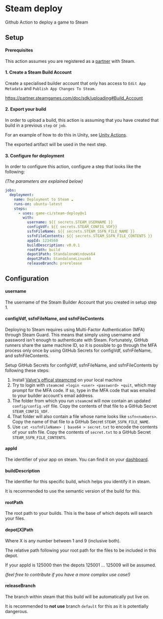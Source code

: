 # Steam deploy
Github Action to deploy a game to Steam

## Setup

#### Prerequisites

This action assumes you are registered as a [partner](https://partner.steamgames.com/) with Steam.

#### 1. Create a Steam Build Account

Create a specialised builder account that only has access to `Edit App Metadata` and `Publish App Changes To Steam`.

https://partner.steamgames.com/doc/sdk/uploading#Build_Account

#### 2. Export your build

In order to upload a build, this action is assuming that you have created that build in a previous `step` or `job`.

For an example of how to do this in Unity, see [Unity Actions](https://github.com/game-ci/unity-actions).

The exported artifact will be used in the next step.

#### 3. Configure for deployment

In order to configure this action, configure a step that looks like the following:

_(The parameters are explained below)_

```yaml
jobs:
  deployment:
    name: Deployment to Steam ☁
    runs-on: ubuntu-latest
    steps:
      - uses: game-ci/steam-deploy@v1
        with:
          username: ${{ secrets.STEAM_USERNAME }}
          configVdf: ${{ secrets.STEAM_CONFIG_VDF}}
          ssfnFileName: ${{ secrets.STEAM_SSFN_FILE_NAME }}
          ssfnFileContents: ${{ secrets.STEAM_SSFN_FILE_CONTENTS }}
          appId: 1234560
          buildDescription: v0.0.1
          rootPath: build
          depot1Path: StandaloneWindows64
          depot2Path: StandaloneLinux64
          releaseBranch: prerelease
```

## Configuration

#### username

The username of the Steam Builder Account that you created in setup step 1.

#### configVdf, ssfnFileName, and ssfnFileContents

Deploying to Steam requires using Multi-Factor Authentication (MFA) through Steam Guard. 
This means that simply using username and password isn't enough to authenticate with Steam. 
Fortunately, GitHub runners share the same machine ID, so it is possible to go through the MFA process only once by using GitHub Secrets for configVdf, ssfnFileName, and ssfnFileContents.

Setup GitHub Secrets for configVdf, ssfnFileName, and ssfnFileContents by following these steps:
1. Install [Valve's offical steamcmd]() on your local machine
1. Try to login with `steamcmd +login <user> <password> +quit`, which may prompt for the MFA code. If so, type in the MFA code that was emailed to your builder account's email address.
1. The folder from which you run `steamcmd` will now contain an updated `config/config.vdf` file. Copy the contents of that file to a GitHub Secret `STEAM_CONFIG_VDF`.
1. That folder will also contain a file whose name looks like `ssfn<numbers>`. Copy the name of that file to a GitHub Secret `STEAM_SSFN_FILE_NAME`.
1. Use `cat <ssfnFileName> | base64 > secret.txt` to encode the contents of your ssfn file. Copy the contents of `secret.txt` to a GitHub Secret `STEAM_SSFN_FILE_CONTENTS`.

#### appId

The identifier of your app on steam. You can find it on your [dashboard](https://partner.steamgames.com/dashboard).

#### buildDescription

The identifier for this specific build, which helps you identify it in steam. 

It is recommended to use the semantic version of the build for this.

#### rootPath

The root path to your builds. This is the base of which depots will search your files.

#### depot[X]Path

Where X is any number between 1 and 9 (inclusive both).

The relative path following your root path for the files to be included in this depot.

If your appId is 125000 then the depots 125001 ... 125009 will be assumed.

_(feel free to contribute if you have a more complex use case!)_

#### releaseBranch

The branch within steam that this build will be automatically put live on.

It is recommended to **not use** branch `default` for this as it is potentially dangerous.
